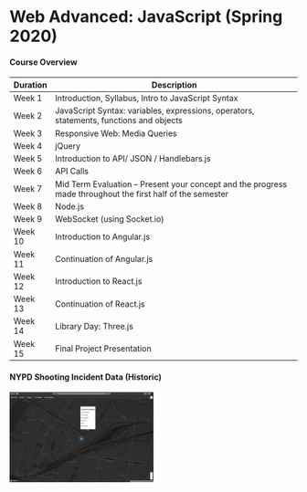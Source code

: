 # Web Advanced: JavaScript (Spring 2020)

#### Course Overview

Duration | Description
--- | -------
Week 1 | Introduction, Syllabus, Intro to JavaScript Syntax
Week 2 | JavaScript Syntax: variables, expressions, operators, statements, functions and objects
Week 3 | Responsive Web: Media Queries
Week 4 | jQuery
Week 5 | Introduction to API/ JSON / Handlebars.js
Week 6 | API Calls
Week 7 | Mid Term Evaluation – Present your concept and the progress made throughout the first half of the semester
Week 8 | Node.js
Week 9 | WebSocket (using Socket.io)
Week 10 | Introduction to Angular.js
Week 11 | Continuation of Angular.js
Week 12 | Introduction to React.js
Week 13 | Continuation of React.js
Week 14 | Library Day: Three.js
Week 15 | Final Project Presentation

#### NYPD Shooting Incident Data (Historic)

<img src="https://github.com/yujunmjiang/WebAdvanced_Spring2020_jiany023/blob/master/Screen%20Shot%202020-02-27%20at%201.13.03%20AM.png" width="50%"/>
